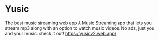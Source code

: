 
# Yusic

The best music streaming web app
A Music Streaming app that lets you stream mp3 along with an option to watch music videos. No ads, just you and your music.
check it out! https://yusicv2.web.app/
